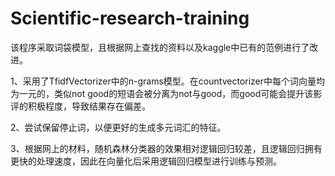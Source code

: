 # Scientific-research-training
该程序采取词袋模型，且根据网上查找的资料以及kaggle中已有的范例进行了改进。

1、采用了TfidfVectorizer中的n-grams模型。在countvectorizer中每个词向量均为一元的，类似not good的短语会被分离为not与good，而good可能会提升该影评的积极程度，导致结果存在偏差。


2、尝试保留停止词，以便更好的生成多元词汇的特征。


3、根据网上的材料，随机森林分类器的效果相对逻辑回归较差，且逻辑回归拥有更快的处理速度，因此在向量化后采用逻辑回归模型进行训练与预测。
